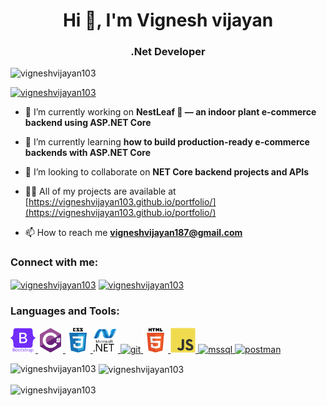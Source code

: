 <h1 align="center">Hi 👋, I'm Vignesh vijayan</h1>
<h3 align="center">.Net Developer</h3>

<p align="left"> <img src="https://komarev.com/ghpvc/?username=vigneshvijayan103&label=Profile%20views&color=0e75b6&style=flat" alt="vigneshvijayan103" /> </p>

<p align="left"> <a href="https://github.com/ryo-ma/github-profile-trophy"><img src="https://github-profile-trophy.vercel.app/?username=vigneshvijayan103" alt="vigneshvijayan103" /></a> </p>

- 🔭 I’m currently working on **NestLeaf 🌿 — an indoor plant e-commerce backend using ASP.NET Core**

- 🌱 I’m currently learning **how to build production-ready e-commerce backends with ASP.NET Core**

- 👯 I’m looking to collaborate on **NET Core backend projects and APIs**

- 👨‍💻 All of my projects are available at [https://vigneshvijayan103.github.io/portfolio/](https://vigneshvijayan103.github.io/portfolio/)

- 📫 How to reach me **vigneshvijayan187@gmail.com**

<h3 align="left">Connect with me:</h3>
<p align="left">
<a href="https://linkedin.com/in/vigneshvijayan103" target="blank"><img align="center" src="https://raw.githubusercontent.com/rahuldkjain/github-profile-readme-generator/master/src/images/icons/Social/linked-in-alt.svg" alt="vigneshvijayan103" height="30" width="40" /></a>
<a href="https://www.leetcode.com/vigneshvijayan103" target="blank"><img align="center" src="https://raw.githubusercontent.com/rahuldkjain/github-profile-readme-generator/master/src/images/icons/Social/leet-code.svg" alt="vigneshvijayan103" height="30" width="40" /></a>
</p>

<h3 align="left">Languages and Tools:</h3>
<p align="left"> <a href="https://getbootstrap.com" target="_blank" rel="noreferrer"> <img src="https://raw.githubusercontent.com/devicons/devicon/master/icons/bootstrap/bootstrap-plain-wordmark.svg" alt="bootstrap" width="40" height="40"/> </a> <a href="https://www.w3schools.com/cs/" target="_blank" rel="noreferrer"> <img src="https://raw.githubusercontent.com/devicons/devicon/master/icons/csharp/csharp-original.svg" alt="csharp" width="40" height="40"/> </a> <a href="https://www.w3schools.com/css/" target="_blank" rel="noreferrer"> <img src="https://raw.githubusercontent.com/devicons/devicon/master/icons/css3/css3-original-wordmark.svg" alt="css3" width="40" height="40"/> </a> <a href="https://dotnet.microsoft.com/" target="_blank" rel="noreferrer"> <img src="https://raw.githubusercontent.com/devicons/devicon/master/icons/dot-net/dot-net-original-wordmark.svg" alt="dotnet" width="40" height="40"/> </a> <a href="https://git-scm.com/" target="_blank" rel="noreferrer"> <img src="https://www.vectorlogo.zone/logos/git-scm/git-scm-icon.svg" alt="git" width="40" height="40"/> </a> <a href="https://www.w3.org/html/" target="_blank" rel="noreferrer"> <img src="https://raw.githubusercontent.com/devicons/devicon/master/icons/html5/html5-original-wordmark.svg" alt="html5" width="40" height="40"/> </a> <a href="https://developer.mozilla.org/en-US/docs/Web/JavaScript" target="_blank" rel="noreferrer"> <img src="https://raw.githubusercontent.com/devicons/devicon/master/icons/javascript/javascript-original.svg" alt="javascript" width="40" height="40"/> </a> <a href="https://www.microsoft.com/en-us/sql-server" target="_blank" rel="noreferrer"> <img src="https://www.svgrepo.com/show/303229/microsoft-sql-server-logo.svg" alt="mssql" width="40" height="40"/> </a> <a href="https://postman.com" target="_blank" rel="noreferrer"> <img src="https://www.vectorlogo.zone/logos/getpostman/getpostman-icon.svg" alt="postman" width="40" height="40"/> </a> </p>

<p><img align="left" src="https://github-readme-stats.vercel.app/api/top-langs?username=vigneshvijayan103&show_icons=true&locale=en&layout=compact" alt="vigneshvijayan103" /></p>

<p>&nbsp;<img align="center" src="https://github-readme-stats.vercel.app/api?username=vigneshvijayan103&show_icons=true&locale=en" alt="vigneshvijayan103" /></p>

<p><img align="center" src="https://github-readme-streak-stats.herokuapp.com/?user=vigneshvijayan103&" alt="vigneshvijayan103" /></p>


